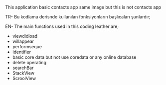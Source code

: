 This application  basic contacts app same image but this is not contacts app

TR- Bu kodlama derisnde kullanılan fonksiyonların başlıcaları şunlardır;

EN- The main functions used in this coding leather are;

* viewdidload
* willappear
* performseque
* identifier
* basic core data but not use coredata or any online database
* delete operating
* searchBar
* StackView
* ScroolView
